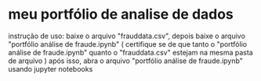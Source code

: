 # meu portfólio de analise de dados

instrução de uso: baixe o arquivo "frauddata.csv",
depois baixe o arquivo "portfólio análise de fraude.ipynb"
( certifique se de que tanto o "portfólio análise de fraude.ipynb" quanto o "frauddata.csv"
estejam na mesma pasta de arquivo )
após isso, abra o arquivo "portfólio análise de fraude.ipynb" usando jupyter notebooks
